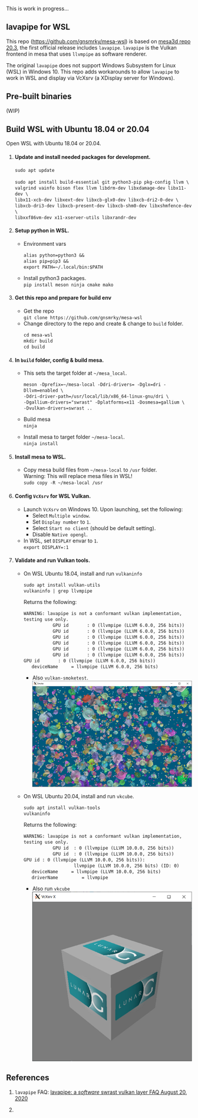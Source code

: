 This is work in progress...

## lavapipe for WSL

This repo (https://github.com/gnsmrky/mesa-wsl) is based on [mesa3d repo 20.3](https://github.com/mesa3d/mesa/tree/20.3), the first official release includes `lavapipe`.  `lavapipe` is the Vulkan frontend in mesa that uses `llvmpipe` as software renderer.

The original `lavapipe` does not support Windows Subsystem for Linux (WSL) in Windows 10.  This repo adds workarounds to allow `lavapipe` to work in WSL and display via VcXsrv (a XDisplay server for Windows).

## Pre-built binaries
(WIP)

## Build WSL with Ubuntu 18.04 or 20.04
Open WSL with Ubuntu 18.04 or 20.04.

1. #### Update and install needed packages for development.  
   ```
   sudo apt update
   
   sudo apt install build-essential git python3-pip pkg-config llvm \
   valgrind vainfo bison flex llvm libdrm-dev libxdamage-dev libx11-dev \
   libx11-xcb-dev libxext-dev libxcb-glx0-dev libxcb-dri2-0-dev \
   libxcb-dri3-dev libxcb-present-dev libxcb-shm0-dev libxshmfence-dev \
   libxxf86vm-dev x11-xserver-utils libxrandr-dev
   ```
   
1. #### Setup python in WSL.
   - Environment vars   
     ```
     alias python=python3 &&
     alias pip=pip3 &&
     export PATH=~/.local/bin:$PATH
     ```

   - Install python3 packages.  
     `pip install meson ninja cmake mako`

1. #### Get this repo and prepare for build env
   - Get the repo  
     `git clone https://github.com/gnsmrky/mesa-wsl`
   - Change directory to the repo and create & change to `build` folder.
      ```
      cd mesa-wsl
      mkdir build
      cd build
      ```

1. #### In `build` folder, config & build mesa.
   - This sets the target folder at `~/mesa_local`.
     ```
     meson -Dprefix=~/mesa-local -Ddri-drivers= -Dglx=dri -Dllvm=enabled \
     -Ddri-driver-path=/usr/local/lib/x86_64-linux-gnu/dri \
     -Dgallium-drivers="swrast" -Dplatforms=x11 -Dosmesa=gallium \
     -Dvulkan-drivers=swrast ..
     ```
   - Build mesa  
     `ninja`

   - Install mesa to target folder `~/mesa-local`.  
     `ninja install`

1. #### Install mesa to WSL.
   - Copy mesa build files from `~/mesa-local` to `/usr` folder.  
     Warning: This will replace mesa files in WSL!  
     `sudo copy -R ~/mesa-local /usr`

1. #### Config `VcXsrv` for WSL Vulkan.
   - Launch `VcXsrv` on Windows 10. Upon launching, set the following:  
     - Select `Multiple window`.
     - Set `Display number` to `1`.
     - Select `Start no client` (should be default setting).
     - Disable `Native opengl`.
   - In WSL, set `DISPLAY` envar to `1`.  
     `export DISPLAY=:1`

1. #### Validate and run Vulkan tools.
   - On WSL Ubuntu 18.04, install and run `vulkaninfo`   
     ```
     sudo apt install vulkan-utils
     vulkaninfo | grep llvmpipe
     ```

     Returns the following:
     ```
     WARNING: lavapipe is not a conformant vulkan implementation, testing use only.
                GPU id       : 0 (llvmpipe (LLVM 6.0.0, 256 bits))
                GPU id       : 0 (llvmpipe (LLVM 6.0.0, 256 bits))
                GPU id       : 0 (llvmpipe (LLVM 6.0.0, 256 bits))
                GPU id       : 0 (llvmpipe (LLVM 6.0.0, 256 bits))
                GPU id       : 0 (llvmpipe (LLVM 6.0.0, 256 bits))
                GPU id       : 0 (llvmpipe (LLVM 6.0.0, 256 bits))
     GPU id       : 0 (llvmpipe (LLVM 6.0.0, 256 bits))
        deviceName     = llvmpipe (LLVM 6.0.0, 256 bits)
     ```
     - Also `vulkan-smoketest`.  
     ![alt text](./vulkan-wsl/vulkan-smoketest_ubuntu1804.png)

   - On WSL Ubuntu 20.04, install and run `vkcube`.  
     ```
     sudo apt install vulkan-tools
     vulkaninfo
     ```

     Returns the following:
     ```
     WARNING: lavapipe is not a conformant vulkan implementation, testing use only.
                GPU id  : 0 (llvmpipe (LLVM 10.0.0, 256 bits))
                GPU id  : 0 (llvmpipe (LLVM 10.0.0, 256 bits))
     GPU id : 0 (llvmpipe (LLVM 10.0.0, 256 bits)):
                        llvmpipe (LLVM 10.0.0, 256 bits) (ID: 0)
        deviceName     = llvmpipe (LLVM 10.0.0, 256 bits)
        driverName         = llvmpipe
     ```

     - Also run `vkcube`   
     ![alt text](./vulkan-wsl/vkcube_ubuntu2004.png)

## References
1. `lavapipe` FAQ: [lavapipe: a *software* swrast vulkan layer FAQ
August 20, 2020](https://airlied.blogspot.com/2020/08/vallium-software-swrast-vulkan-layer-faq.html)

1. 